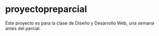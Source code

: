 # proyectopreparcial
Este proyecto es para la clase de Diseño y Desarrollo Web, una semana antes del parcial.
